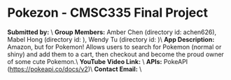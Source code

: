 # Pokezon - CMSC335 Final Project

**Submitted by:** \\
**Group Members:** Amber Chen (directory id: achen626), Mabel Hong (directory id: ), Wendy Tu (directory id: )\\
**App Description:** Amazon, but for Pokemon! Allows users to search for Pokemon (normal or shiny) and add them to a cart, then checkout and become the proud owner of some cute Pokemon.\\
**YouTube Video Link:** \\
**APIs:** PokeAPI (https://pokeapi.co/docs/v2)\\
**Contact Email:** \\
        
